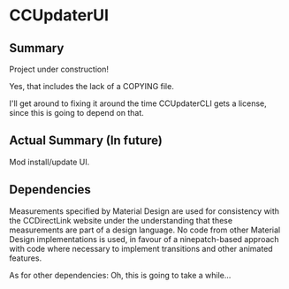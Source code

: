 # CCUpdaterUI

## Summary

Project under construction!

Yes, that includes the lack of a COPYING file.

I'll get around to fixing it around the time CCUpdaterCLI gets a license, since this is going to depend on that.

## Actual Summary (In future)

Mod install/update UI.

## Dependencies

Measurements specified by Material Design are used for consistency with the CCDirectLink website under the understanding that these measurements are part of a design language. No code from other Material Design implementations is used, in favour of a ninepatch-based approach with code where necessary to implement transitions and other animated features.

As for other dependencies: Oh, this is going to take a while...
